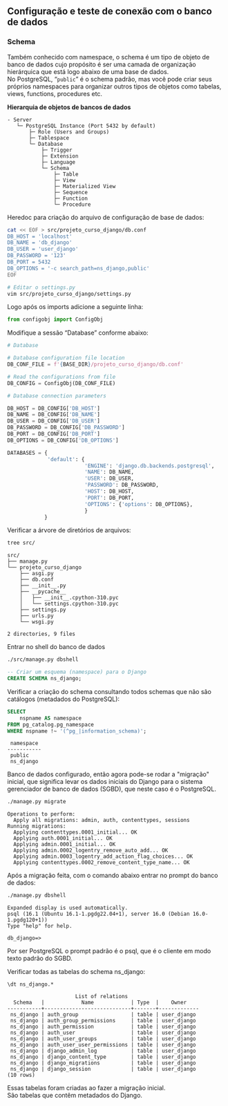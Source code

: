 ## Configuração e teste de conexão com o banco de dados

### Schema 

Também conhecido com namespace, o schema é um tipo de objeto de banco de dados
cujo propósito é ser uma camada de organização hierárquica que está logo
abaixo de uma base de dados.  
No PostgreSQL, “`public`” é o schema padrão, mas você pode criar seus próprios
namespaces para organizar outros tipos de objetos como tabelas, views,
functions, procedures etc.  
  
**Hierarquia de objetos de bancos de dados**
```
- Server
   └─ PostgreSQL Instance (Port 5432 by default)
       ├─ Role (Users and Groups)
       ├─ Tablespace
       └─ Database
           ├─ Trigger
           ├─ Extension
           ├─ Language
           └─ Schema      
               ├─ Table
               ├─ View
               ├─ Materialized View
               ├─ Sequence
               ├─ Function
               └─ Procedure
```

Heredoc para criação do arquivo de configuração de base de dados:
```bash
cat << EOF > src/projeto_curso_django/db.conf
DB_HOST = 'localhost'
DB_NAME = 'db_django'
DB_USER = 'user_django'
DB_PASSWORD = '123'
DB_PORT = 5432
DB_OPTIONS = '-c search_path=ns_django,public'
EOF
```

```bash
# Editar o settings.py
vim src/projeto_curso_django/settings.py
```

Logo após os imports adicione a seguinte linha:
```python
from configobj import ConfigObj
```

Modifique a sessão “Database” conforme abaixo:

```python
# Database

# Database configuration file location
DB_CONF_FILE = f'{BASE_DIR}/projeto_curso_django/db.conf'

# Read the configurations from file
DB_CONFIG = ConfigObj(DB_CONF_FILE)

# Database connection parameters

DB_HOST = DB_CONFIG['DB_HOST']
DB_NAME = DB_CONFIG['DB_NAME']
DB_USER = DB_CONFIG['DB_USER']
DB_PASSWORD = DB_CONFIG['DB_PASSWORD']
DB_PORT = DB_CONFIG['DB_PORT']
DB_OPTIONS = DB_CONFIG['DB_OPTIONS']

DATABASES = {
             'default': {
                         'ENGINE': 'django.db.backends.postgresql',
                         'NAME': DB_NAME,
                         'USER': DB_USER,
                         'PASSWORD': DB_PASSWORD,
                         'HOST': DB_HOST,
                         'PORT': DB_PORT,
                         'OPTIONS': {'options': DB_OPTIONS},
                         }
            }
```
   


Verificar a árvore de diretórios de arquivos:
```bash
tree src/
```
```
src/
├── manage.py
└── projeto_curso_django
    ├── asgi.py
    ├── db.conf
    ├── __init__.py
    ├── __pycache__
    │   ├── __init__.cpython-310.pyc
    │   └── settings.cpython-310.pyc
    ├── settings.py
    ├── urls.py
    └── wsgi.py

2 directories, 9 files
```

Entrar no shell do banco de dados
```bash
./src/manage.py dbshell
```

```sql
-- Criar um esquema (namespace) para o Django
CREATE SCHEMA ns_django;
```

Verificar a criação do schema consultando todos schemas que não são catálogos
(metadados do PostgreSQL):
```sql
SELECT
    nspname AS namespace
FROM pg_catalog.pg_namespace
WHERE nspname !~ '(^pg_|information_schema)';
```
```
 namespace 
-----------
 public
 ns_django
```

Banco de dados configurado, então agora pode-se rodar a "migração" inicial, 
que significa levar os dados iniciais do Django para o sistema gerenciador de
banco de dados (SGBD), que neste caso é o PostgreSQL.
```bash
./manage.py migrate
```
```
Operations to perform:
  Apply all migrations: admin, auth, contenttypes, sessions
Running migrations:
  Applying contenttypes.0001_initial... OK
  Applying auth.0001_initial... OK
  Applying admin.0001_initial... OK
  Applying admin.0002_logentry_remove_auto_add... OK
  Applying admin.0003_logentry_add_action_flag_choices... OK
  Applying contenttypes.0002_remove_content_type_name... OK
```
   
Após a migração feita, com o comando abaixo entrar no prompt do banco de dados:
```bash
./manage.py dbshell
```
```
Expanded display is used automatically.
psql (16.1 (Ubuntu 16.1-1.pgdg22.04+1), server 16.0 (Debian 16.0-1.pgdg120+1))
Type "help" for help.

db_django=> 
```
Por ser PostgreSQL o prompt padrão é o psql, que é o cliente em modo texto
padrão do SGBD.  
  

Verificar todas as tabelas do schema ns_django:
```
\dt ns_django.*
```
```
                      List of relations
  Schema   |            Name            | Type  |    Owner    
-----------+----------------------------+-------+-------------
 ns_django | auth_group                 | table | user_django
 ns_django | auth_group_permissions     | table | user_django
 ns_django | auth_permission            | table | user_django
 ns_django | auth_user                  | table | user_django
 ns_django | auth_user_groups           | table | user_django
 ns_django | auth_user_user_permissions | table | user_django
 ns_django | django_admin_log           | table | user_django
 ns_django | django_content_type        | table | user_django
 ns_django | django_migrations          | table | user_django
 ns_django | django_session             | table | user_django
(10 rows)
```
Essas tabelas foram criadas ao fazer a migração inicial.  
São tabelas que contêm metadados do Django.  
